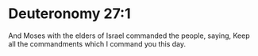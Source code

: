 # Deuteronomy 27:1

And Moses with the elders of Israel commanded the people, saying, Keep all the commandments which I command you this day.